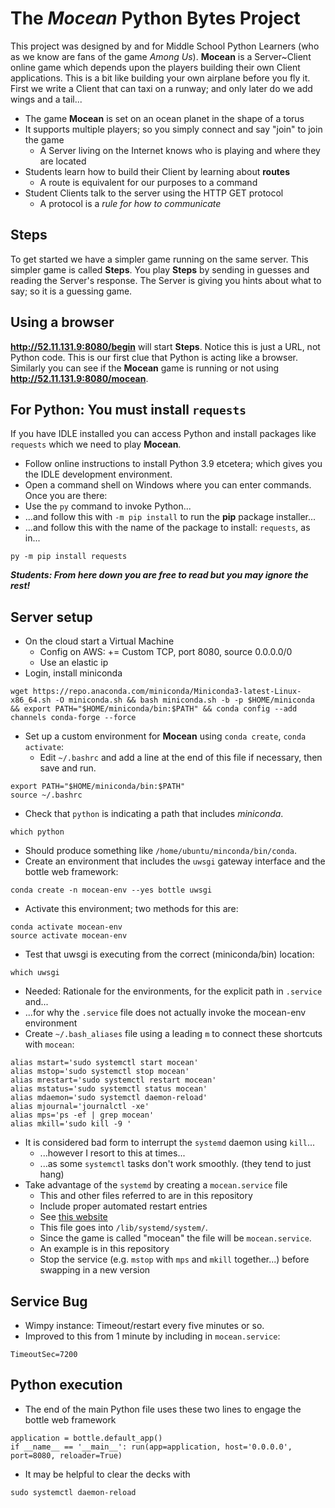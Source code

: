 # The ***Mocean*** Python Bytes Project 

This project was designed by and for Middle School Python Learners (who as we know are fans of the game *Among Us*). 
**Mocean** is a Server~Client online game which depends upon the players building their own Client applications.
This is a bit like building your own airplane before you fly it. First we write a Client that can taxi on a 
runway; and only later do we add wings and a tail...


* The game **Mocean** is set on an ocean planet in the shape of a torus 
* It supports multiple players; so you simply connect and say "join" to join the game
    * A Server living on the Internet knows who is playing and where they are located
* Students learn how to build their Client by learning about **routes**
    * A route is equivalent for our purposes to a command
* Student Clients talk to the server using the HTTP GET protocol
    * A protocol is a *rule for how to communicate*


## Steps


To get started we have a simpler game running on the same server. This simpler game is called **Steps**.
You play **Steps** by sending in guesses and reading the Server's response. The Server is giving you hints
about what to say; so it is a guessing game.


## Using a browser


**http://52.11.131.9:8080/begin** will start **Steps**. Notice this is just a URL, not Python code. 
This is our first clue that Python is acting like a browser.  Similarly you can see if the **Mocean** 
game is running or not using **http://52.11.131.9:8080/mocean**.



## For Python: You must install `requests`

If you have IDLE installed you can access Python and install packages like `requests` which we need to play **Mocean**.

- Follow online instructions to install Python 3.9 etcetera; which gives you the IDLE development environment.
- Open a command shell on Windows where you can enter commands. Once you are there:
- Use the `py` command to invoke Python...
- ...and follow this with `-m pip install` to run the **pip** package installer...
- ...and follow this with the name of the package to install: `requests`, as in...

```
py -m pip install requests
```

***Students: From here down you are free to read but you may ignore the rest!***


## Server setup

- On the cloud start a Virtual Machine
    - Config on AWS: += Custom TCP, port 8080, source 0.0.0.0/0
    - Use an elastic ip
- Login, install miniconda
   

```
wget https://repo.anaconda.com/miniconda/Miniconda3-latest-Linux-x86_64.sh -O miniconda.sh && bash miniconda.sh -b -p $HOME/miniconda && export PATH="$HOME/miniconda/bin:$PATH" && conda config --add channels conda-forge --force
```


- Set up a custom environment for **Mocean** using `conda create`, `conda activate`:
    - Edit `~/.bashrc` and add a line at the end of this file if necessary, then save and run. 

```
export PATH="$HOME/miniconda/bin:$PATH"
source ~/.bashrc
```

- Check that `python` is indicating a path that includes *miniconda*.

```
which python
```

- Should produce something like `/home/ubuntu/minconda/bin/conda`. 
- Create an environment that includes the `uwsgi` gateway interface and the bottle web framework: 

```
conda create -n mocean-env --yes bottle uwsgi
```

- Activate this environment; two methods for this are: 

```
conda activate mocean-env
source activate mocean-env
```

- Test that uwsgi is executing from the correct (miniconda/bin) location:

```
which uwsgi
```

- Needed: Rationale for the environments, for the explicit path in `.service` and...
- ...for why the `.service` file does not actually invoke the mocean-env environment
- Create `~/.bash_aliases` file using a leading `m` to connect these shortcuts with `mocean`:

```
alias mstart='sudo systemctl start mocean'
alias mstop='sudo systemctl stop mocean'
alias mrestart='sudo systemctl restart mocean'
alias mstatus='sudo systemctl status mocean'
alias mdaemon='sudo systemctl daemon-reload'
alias mjournal='journalctl -xe'
alias mps='ps -ef | grep mocean'
alias mkill='sudo kill -9 '
```

- It is considered bad form to interrupt the `systemd` daemon using `kill`...
    - ...however I resort to this at times...
    - ...as some `systemctl` tasks don't work smoothly. (they tend to just hang)
- Take advantage of the `systemd` by creating a `mocean.service` file 
    - This and other files referred to are in this repository
    - Include proper automated restart entries
    - See [this website](https://ma.ttias.be/auto-restart-crashed-service-systemd/)
    - This file goes into `/lib/systemd/system/`. 
    - Since the game is called "mocean" the file will be `mocean.service`. 
    - An example is in this repository
    - Stop the service (e.g. `mstop` with `mps` and `mkill` together...) before swapping in a new version


## Service Bug

- Wimpy instance: Timeout/restart every five minutes or so. 
- Improved to this from 1 minute by including in `mocean.service`: 

```
TimeoutSec=7200
```

## Python execution 

- The end of the main Python file uses these two lines to engage the bottle web framework
    
```
application = bottle.default_app()
if __name__ == '__main__': run(app=application, host='0.0.0.0', port=8080, reloader=True)
```

- It may be helpful to clear the decks with

```
sudo systemctl daemon-reload
```







